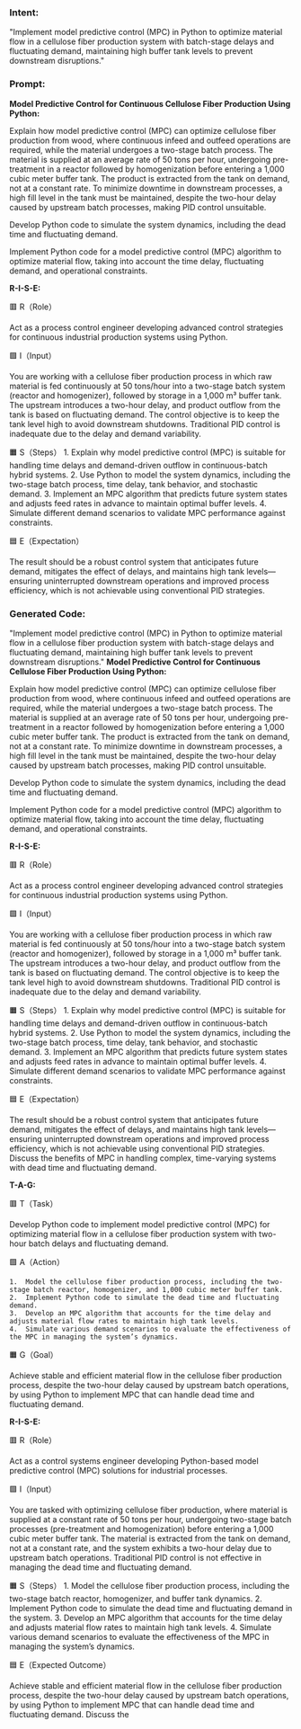 ### Intent:
"Implement model predictive control (MPC) in Python to optimize material flow in a cellulose fiber production system with batch-stage delays and fluctuating demand, maintaining high buffer tank levels to prevent downstream disruptions."

### Prompt:
**Model Predictive Control for Continuous Cellulose Fiber Production Using Python:**

Explain how model predictive control (MPC) can optimize cellulose fiber production from wood, where continuous infeed and outfeed operations are required, while the material undergoes a two-stage batch process. The material is supplied at an average rate of 50 tons per hour, undergoing pre-treatment in a reactor followed by homogenization before entering a 1,000 cubic meter buffer tank. The product is extracted from the tank on demand, not at a constant rate. To minimize downtime in downstream processes, a high fill level in the tank must be maintained, despite the two-hour delay caused by upstream batch processes, making PID control unsuitable.

Develop Python code to simulate the system dynamics, including the dead time and fluctuating demand.

Implement Python code for a model predictive control (MPC) algorithm to optimize material flow, taking into account the time delay, fluctuating demand, and operational constraints.

**R-I-S-E:**

🟥 R（Role）

Act as a process control engineer developing advanced control strategies for continuous industrial production systems using Python.

🟩 I（Input）

You are working with a cellulose fiber production process in which raw material is fed continuously at 50 tons/hour into a two-stage batch system (reactor and homogenizer), followed by storage in a 1,000 m³ buffer tank. The upstream introduces a two-hour delay, and product outflow from the tank is based on fluctuating demand. The control objective is to keep the tank level high to avoid downstream shutdowns. Traditional PID control is inadequate due to the delay and demand variability.

🟧 S（Steps）
	1.	Explain why model predictive control (MPC) is suitable for handling time delays and demand-driven outflow in continuous-batch hybrid systems.
	2.	Use Python to model the system dynamics, including the two-stage batch process, time delay, tank behavior, and stochastic demand.
	3.	Implement an MPC algorithm that predicts future system states and adjusts feed rates in advance to maintain optimal buffer levels.
	4.	Simulate different demand scenarios to validate MPC performance against constraints.

🟦 E（Expectation）

The result should be a robust control system that anticipates future demand, mitigates the effect of delays, and maintains high tank levels—ensuring uninterrupted downstream operations and improved process efficiency, which is not achievable using conventional PID strategies.

### Generated Code:
"Implement model predictive control (MPC) in Python to optimize material flow in a cellulose fiber production system with batch-stage delays and fluctuating demand, maintaining high buffer tank levels to prevent downstream disruptions."
**Model Predictive Control for Continuous Cellulose Fiber Production Using Python:**

Explain how model predictive control (MPC) can optimize cellulose fiber production from wood, where continuous infeed and outfeed operations are required, while the material undergoes a two-stage batch process. The material is supplied at an average rate of 50 tons per hour, undergoing pre-treatment in a reactor followed by homogenization before entering a 1,000 cubic meter buffer tank. The product is extracted from the tank on demand, not at a constant rate. To minimize downtime in downstream processes, a high fill level in the tank must be maintained, despite the two-hour delay caused by upstream batch processes, making PID control unsuitable.

Develop Python code to simulate the system dynamics, including the dead time and fluctuating demand.

Implement Python code for a model predictive control (MPC) algorithm to optimize material flow, taking into account the time delay, fluctuating demand, and operational constraints.

**R-I-S-E:**

🟥 R（Role）

Act as a process control engineer developing advanced control strategies for continuous industrial production systems using Python.

🟩 I（Input）

You are working with a cellulose fiber production process in which raw material is fed continuously at 50 tons/hour into a two-stage batch system (reactor and homogenizer), followed by storage in a 1,000 m³ buffer tank. The upstream introduces a two-hour delay, and product outflow from the tank is based on fluctuating demand. The control objective is to keep the tank level high to avoid downstream shutdowns. Traditional PID control is inadequate due to the delay and demand variability.

🟧 S（Steps）
	1.	Explain why model predictive control (MPC) is suitable for handling time delays and demand-driven outflow in continuous-batch hybrid systems.
	2.	Use Python to model the system dynamics, including the two-stage batch process, time delay, tank behavior, and stochastic demand.
	3.	Implement an MPC algorithm that predicts future system states and adjusts feed rates in advance to maintain optimal buffer levels.
	4.	Simulate different demand scenarios to validate MPC performance against constraints.

🟦 E（Expectation）

The result should be a robust control system that anticipates future demand, mitigates the effect of delays, and maintains high tank levels—ensuring uninterrupted downstream operations and improved process efficiency, which is not achievable using conventional PID strategies. Discuss the benefits of MPC in handling complex, time-varying systems with dead time and fluctuating demand.

**T-A-G:**

🟥 T（Task）

Develop Python code to implement model predictive control (MPC) for optimizing material flow in a cellulose fiber production system with two-hour batch delays and fluctuating demand.

🟩 A（Action）

	1.	Model the cellulose fiber production process, including the two-stage batch reactor, homogenizer, and 1,000 cubic meter buffer tank.
	2.	Implement Python code to simulate the dead time and fluctuating demand.
	3.	Develop an MPC algorithm that accounts for the time delay and adjusts material flow rates to maintain high tank levels.
	4.	Simulate various demand scenarios to evaluate the effectiveness of the MPC in managing the system’s dynamics.

🟧 G（Goal）

Achieve stable and efficient material flow in the cellulose fiber production process, despite the two-hour delay caused by upstream batch operations, by using Python to implement MPC that can handle dead time and fluctuating demand.

**R-I-S-E:**

🟥 R（Role）

Act as a control systems engineer developing Python-based model predictive control (MPC) solutions for industrial processes.

🟩 I（Input）

You are tasked with optimizing cellulose fiber production, where material is supplied at a constant rate of 50 tons per hour, undergoing two-stage batch processes (pre-treatment and homogenization) before entering a 1,000 cubic meter buffer tank. The material is extracted from the tank on demand, not at a constant rate, and the system exhibits a two-hour delay due to upstream batch operations. Traditional PID control is not effective in managing the dead time and fluctuating demand.

🟧 S（Steps）
	1.	Model the cellulose fiber production process, including the two-stage batch reactor, homogenizer, and buffer tank dynamics.
	2.	Implement Python code to simulate the dead time and fluctuating demand in the system.
	3.	Develop an MPC algorithm that accounts for the time delay and adjusts material flow rates to maintain high tank levels.
	4.	Simulate various demand scenarios to evaluate the effectiveness of the MPC in managing the system’s dynamics.

🟦 E（Expected Outcome）

Achieve stable and efficient material flow in the cellulose fiber production process, despite the two-hour delay caused by upstream batch operations, by using Python to implement MPC that can handle dead time and fluctuating demand. Discuss the
